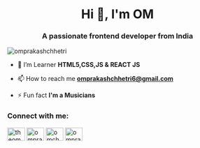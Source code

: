 <h1 align="center">Hi 👋, I'm OM</h1>
<h3 align="center">A passionate frontend developer from India</h3>


<p align="left"> <img src="https://komarev.com/ghpvc/?username=omprakashchhetri&label=Profile%20views&color=0e75b6&style=flat" alt="omprakashchhetri" /> </p>

- 🌱 I’m Learner **HTML5,CSS,JS & REACT JS**

- 📫 How to reach me **omprakashchhetri6@gmail.com**

- ⚡ Fun fact **I'm a Musicians**

<h3 align="left">Connect with me:</h3>
<p align="left">
<a href="https://twitter.com/theomchhetri" target="blank"><img align="center" src="https://raw.githubusercontent.com/rahuldkjain/github-profile-readme-generator/master/src/images/icons/Social/twitter.svg" alt="theomchhetri" height="30" width="40" /></a>
<a href="https://linkedin.com/in/omprakashchhetri" target="blank"><img align="center" src="https://raw.githubusercontent.com/rahuldkjain/github-profile-readme-generator/master/src/images/icons/Social/linked-in-alt.svg" alt="omprakashchhetri" height="30" width="40" /></a>
<a href="https://instagram.com/omchhetriofficial" target="blank"><img align="center" src="https://raw.githubusercontent.com/rahuldkjain/github-profile-readme-generator/master/src/images/icons/Social/instagram.svg" alt="omchhetriofficial" height="30" width="40" /></a>
<a href="https://www.hackerrank.com/omprakashchhetri" target="blank"><img align="center" src="https://raw.githubusercontent.com/rahuldkjain/github-profile-readme-generator/master/src/images/icons/Social/hackerrank.svg" alt="omprakashchhetri" height="30" width="40" /></a>
</p>
